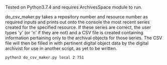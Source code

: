 Tested on Python3.7.4 and requires ArchivesSpace module to run.

do_csv_maker.py takes a repository number and resource number as required inputs and prints out onto the console the most recent series created for the specified resource. If these series are correct, the user types 'y' (or 'n' if they are not) and a CSV file is created containing information pertaining only to the archival objects for those series. The CSV file will then be filled in with pertinent digital object data by the digital archivist for use in another script, as yet to be written.

```python3 do_csv_maker.py local 2 751``` 
